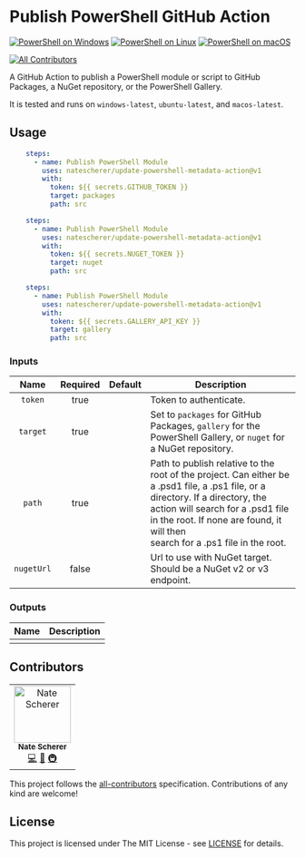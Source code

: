 # Publish PowerShell GitHub Action

[![PowerShell on Windows](https://raw.githubusercontent.com/gist/natescherer/13d7121be73557627d3908f6e5559d9f/raw/4f7747f24063595a285dd33192fe1fd57fe60dee/publish-powershell-action_TestResults_Windows.md_badge.svg)](https://gist.github.com/natescherer/13d7121be73557627d3908f6e5559d9f) [![PowerShell on Linux](https://raw.githubusercontent.com/gist/natescherer/7006cea198e1726f203cde5604179d4b/raw/9aed4cd805da75c33a98968f9980f70fd7a6f7c9/publish-powershell-action_TestResults_Linux.md_badge.svg)](https://gist.github.com/natescherer/7006cea198e1726f203cde5604179d4b) [![PowerShell on macOS](https://raw.githubusercontent.com/gist/natescherer/cbc42445c9b9161db9d83db09927a66c/raw/4e43ee59dd608716106e1b3abbdf7b933b95980a/publish-powershell-action_TestResults_macOS.md_badge.svg)](https://gist.github.com/natescherer/cbc42445c9b9161db9d83db09927a66c)
<!-- ALL-CONTRIBUTORS-BADGE:START - Do not remove or modify this section -->
[![All Contributors](https://img.shields.io/badge/all_contributors-1-orange.svg?style=flat-square)](#contributors-)
<!-- ALL-CONTRIBUTORS-BADGE:END -->

A GitHub Action to publish a PowerShell module or script to GitHub Packages, a NuGet repository, or the PowerShell Gallery.

It is tested and runs on `windows-latest`, `ubuntu-latest`, and `macos-latest`.

## Usage

```yaml
    steps:
      - name: Publish PowerShell Module
        uses: natescherer/update-powershell-metadata-action@v1
        with:
          token: ${{ secrets.GITHUB_TOKEN }}
          target: packages
          path: src
```

```yaml
    steps:
      - name: Publish PowerShell Module
        uses: natescherer/update-powershell-metadata-action@v1
        with:
          token: ${{ secrets.NUGET_TOKEN }}
          target: nuget
          path: src
```

```yaml
    steps:
      - name: Publish PowerShell Module
        uses: natescherer/update-powershell-metadata-action@v1
        with:
          token: ${{ secrets.GALLERY_API_KEY }}
          target: gallery
          path: src
```

### Inputs

<!--(inputs-start)-->

| Name  | Required | Default | Description |
| :---: | :------: | :-----: | ----------- |
| `token` | true |  | Token to authenticate. |
| `target` | true |  | Set to `packages` for GitHub Packages, `gallery` for the PowerShell Gallery, or `nuget` for a NuGet repository. |
| `path` | true |  | Path to publish relative to the root of the project. Can either be a .psd1 file, a .ps1 file, or a directory. If a directory, the action will search for a .psd1 file in the root. If none are found, it will then <br>search for a .ps1 file in the root. |
| `nugetUrl` | false |  | Url to use with NuGet target. Should be a NuGet v2 or v3 endpoint. |

<!--(inputs-end)-->

### Outputs

<!--(outputs-start)-->

| Name  | Description |
| :---: | ----------- |
|  |

<!--(outputs-end)-->

## Contributors

<!-- ALL-CONTRIBUTORS-LIST:START - Do not remove or modify this section -->
<!-- prettier-ignore-start -->
<!-- markdownlint-disable -->
<table>
  <tbody>
    <tr>
      <td align="center"><a href="https://www.linkedin.com/in/natescherer01/"><img src="https://avatars.githubusercontent.com/u/376408?v=4?s=100" width="100px;" alt="Nate Scherer"/><br /><sub><b>Nate Scherer</b></sub></a><br /><a href="https://github.com/natescherer/publish-powershell-action/commits?author=natescherer" title="Code">💻</a> <a href="https://github.com/natescherer/publish-powershell-action/commits?author=natescherer" title="Documentation">📖</a> <a href="#infra-natescherer" title="Infrastructure (Hosting, Build-Tools, etc)">🚇</a></td>
    </tr>
  </tbody>
</table>

<!-- markdownlint-restore -->
<!-- prettier-ignore-end -->

<!-- ALL-CONTRIBUTORS-LIST:END -->
<!-- prettier-ignore-start -->
<!-- markdownlint-disable -->

<!-- markdownlint-restore -->
<!-- prettier-ignore-end -->

<!-- ALL-CONTRIBUTORS-LIST:END -->

This project follows the [all-contributors](https://allcontributors.org) specification.
Contributions of any kind are welcome!

## License

This project is licensed under The MIT License - see [LICENSE](LICENSE) for details.
